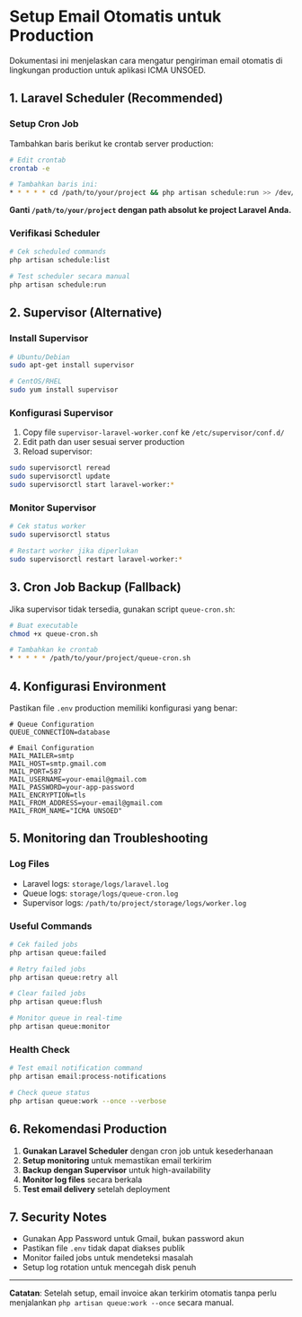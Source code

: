# Setup Email Otomatis untuk Production

Dokumentasi ini menjelaskan cara mengatur pengiriman email otomatis di lingkungan production untuk aplikasi ICMA UNSOED.

## 1. Laravel Scheduler (Recommended)

### Setup Cron Job
Tambahkan baris berikut ke crontab server production:

```bash
# Edit crontab
crontab -e

# Tambahkan baris ini:
* * * * * cd /path/to/your/project && php artisan schedule:run >> /dev/null 2>&1
```

**Ganti `/path/to/your/project` dengan path absolut ke project Laravel Anda.**

### Verifikasi Scheduler
```bash
# Cek scheduled commands
php artisan schedule:list

# Test scheduler secara manual
php artisan schedule:run
```

## 2. Supervisor (Alternative)

### Install Supervisor
```bash
# Ubuntu/Debian
sudo apt-get install supervisor

# CentOS/RHEL
sudo yum install supervisor
```

### Konfigurasi Supervisor
1. Copy file `supervisor-laravel-worker.conf` ke `/etc/supervisor/conf.d/`
2. Edit path dan user sesuai server production
3. Reload supervisor:

```bash
sudo supervisorctl reread
sudo supervisorctl update
sudo supervisorctl start laravel-worker:*
```

### Monitor Supervisor
```bash
# Cek status worker
sudo supervisorctl status

# Restart worker jika diperlukan
sudo supervisorctl restart laravel-worker:*
```

## 3. Cron Job Backup (Fallback)

Jika supervisor tidak tersedia, gunakan script `queue-cron.sh`:

```bash
# Buat executable
chmod +x queue-cron.sh

# Tambahkan ke crontab
* * * * * /path/to/your/project/queue-cron.sh
```

## 4. Konfigurasi Environment

Pastikan file `.env` production memiliki konfigurasi yang benar:

```env
# Queue Configuration
QUEUE_CONNECTION=database

# Email Configuration
MAIL_MAILER=smtp
MAIL_HOST=smtp.gmail.com
MAIL_PORT=587
MAIL_USERNAME=your-email@gmail.com
MAIL_PASSWORD=your-app-password
MAIL_ENCRYPTION=tls
MAIL_FROM_ADDRESS=your-email@gmail.com
MAIL_FROM_NAME="ICMA UNSOED"
```

## 5. Monitoring dan Troubleshooting

### Log Files
- Laravel logs: `storage/logs/laravel.log`
- Queue logs: `storage/logs/queue-cron.log`
- Supervisor logs: `/path/to/project/storage/logs/worker.log`

### Useful Commands
```bash
# Cek failed jobs
php artisan queue:failed

# Retry failed jobs
php artisan queue:retry all

# Clear failed jobs
php artisan queue:flush

# Monitor queue in real-time
php artisan queue:monitor
```

### Health Check
```bash
# Test email notification command
php artisan email:process-notifications

# Check queue status
php artisan queue:work --once --verbose
```

## 6. Rekomendasi Production

1. **Gunakan Laravel Scheduler** dengan cron job untuk kesederhanaan
2. **Setup monitoring** untuk memastikan email terkirim
3. **Backup dengan Supervisor** untuk high-availability
4. **Monitor log files** secara berkala
5. **Test email delivery** setelah deployment

## 7. Security Notes

- Gunakan App Password untuk Gmail, bukan password akun
- Pastikan file `.env` tidak dapat diakses publik
- Monitor failed jobs untuk mendeteksi masalah
- Setup log rotation untuk mencegah disk penuh

---

**Catatan**: Setelah setup, email invoice akan terkirim otomatis tanpa perlu menjalankan `php artisan queue:work --once` secara manual.